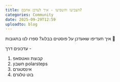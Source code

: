 ```yaml
---
title: הצביעו והשפיעו - איך לעדכן אתכם?
categories: Community
date: 2025-09-29T12:59
uploadto: blog
---
```

איך תעדיפו שאעדכן על פוסטים בבלוג? ספרו לנו בתגובות 🫶

עדכונים דרך -
1. קבוצת וואטסאפ
2. חשבון polarsteps
3. אינסטגרם
4. בוט טלגרם